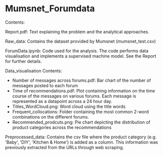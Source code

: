 # Mumsnet_Forumdata

Contents:

Report.pdf:
Text explaining the problem and the analytical approaches.

Raw_data:
Contains the dataset provided by Mumsnet (mumsnet_test.csv)

ForumData.ipynb:
Code used for the analysis. The code performs data visualisation and implements a supervised machine model. See the Report for further details.

Data_visualisation
Contents:
- Number of messages across forums.pdf:
Bar chart of the number of messages posted to each forum
- Time of recommendations.pdf:
Plot containing information on the time course of the messages on various forums. Each message is represented as a datapoint across a 24 hour day.
- Titles_WordCloud.png:
Word cloud using the title words 
- Frequent_collocations:
Folder containing the most common 2-word combinations on the different forums.
- Recommended_prodcuts.png:
Pie chart depicting the distribution of product categories across the recommendations

Preprocessed_data:
Contains the csv file where the product category (e.g. 'Baby', 'DIY', 'Kitchen & Home') is added as a column.
This information was previously extracted from the URLs through web scraping.
